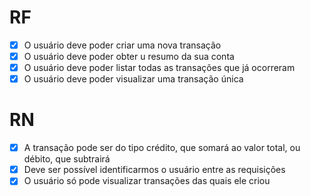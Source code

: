# RF

- [x] O usuário deve poder criar uma nova transação
- [x] O usuário deve poder obter u resumo da sua conta
- [x] O usuário deve poder listar todas as transações que já ocorreram
- [x] O usuário deve poder visualizar uma transação única

# RN

- [x] A transação pode ser do tipo crédito, que somará ao valor total, ou débito, que subtrairá
- [x] Deve ser possível identificarmos o usuário entre as requisições
- [x] O usuário só pode visualizar transações das quais ele criou